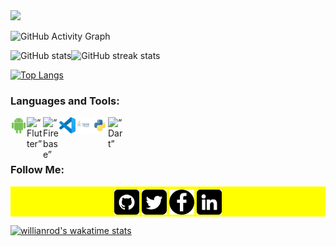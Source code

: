<img src="https://komarev.com/ghpvc/?username=zobayer11"> 

![GitHub Activity Graph](https://activity-graph.herokuapp.com/graph?username=zobayer11)  

![GitHub stats](https://github-readme-stats.vercel.app/api?username=zobayer11&show_icons=true&count_private=true)![GitHub streak stats](https://github-readme-streak-stats.herokuapp.com/?user=zobayer11)  

[![Top Langs](https://github-readme-stats.vercel.app/api/top-langs?username=zobayer11&count_private=true&show_icons=true)](https://github.com/anuraghazra/github-readme-stats)

### Languages and Tools:

<img align="left" alt="Android Studio" width="26px" src="https://raw.githubusercontent.com/github/explore/80688e429a7d4ef2fca1e82350fe8e3517d3494d/topics/android/android.png" />
<img align="left" alt=“Flutter” width="26px" src="https://www.vectorlogo.zone/logos/flutterio/flutterio-icon.svg" />
<img align="left" alt=“Firebase” width="26px" src="https://www.vectorlogo.zone/logos/firebase/firebase-icon.svg" />
<img align="left" alt=“Github” width="26px" src="https://raw.githubusercontent.com/github/explore/80688e429a7d4ef2fca1e82350fe8e3517d3494d/topics/visual-studio-code/visual-studio-code.png" />
<img align="left" alt="Java" width="26px" src="https://raw.githubusercontent.com/github/explore/80688e429a7d4ef2fca1e82350fe8e3517d3494d/topics/java/java.png" />
<img align="left" alt="Python" width="26px" src="https://raw.githubusercontent.com/github/explore/80688e429a7d4ef2fca1e82350fe8e3517d3494d/topics/python/python.png" />
<img align="left" alt=“Dart” width="26px" src="https://www.vectorlogo.zone/logos/dartlang/dartlang-icon.svg" />
<br /><br /><br />

### Follow Me:

<p align="center" style="background-color:yellow; padding-top:5px;">
 <a href="https://github.com/zobayer11"><img src="imgs/github.png" alt="GitHub" width='40px' targer="blank"></a>
 <a href="https://twitter.com/zobayer_hasan1"><img src="imgs/twitter.png" alt="Twitter" width='40px' targer="blank"></a>
 <a href="https://www.facebook.com/mdzobayer.hasan.nayem.1"><img src="imgs/facebook.png" alt="Facebook" width='40px' targer="blank"></a>
 <a href="https://www.linkedin.com/in/zobayer-hasan-nayem-99bb281b8/"><img src="imgs/linkedin.png" alt="LinkedIn" width='40px' targer="blank"></a>
</p>

[![willianrod's wakatime stats](https://github-readme-stats.vercel.app/api/wakatime?username=zobayer1)](https://github.com/anuraghazra/github-readme-stats)
